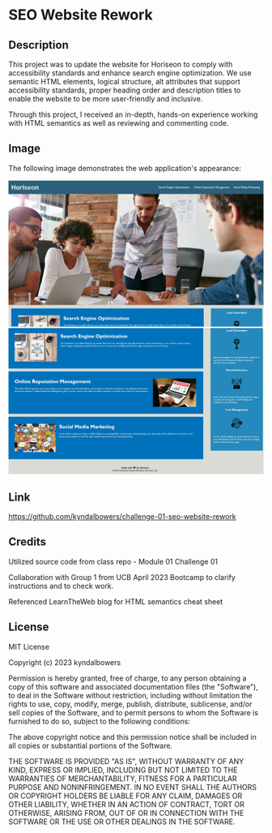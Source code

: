 # SEO Website Rework

## Description

This project was to update the website for Horiseon to comply with accessibility standards and enhance search engine optimization. We use semantic HTML elements, logical structure, alt attributes that support accessibility standards, proper heading order and description titles to enable the website to be more user-friendly and inclusive.

Through this project, I received an in-depth, hands-on experience working with HTML semantics as well as reviewing and commenting code.

## Image

The following image demonstrates the web application's appearance:

![Screenshot image of Horiseon webpage](./assets/images/website-rework-ss1.jpg)
![Screenshot image of Horiseon webpage](./assets/images/website-rework-ss2.jpg)

## Link

https://github.com/kyndalbowers/challenge-01-seo-website-rework

## Credits

Utilized source code from class repo - Module 01 Challenge 01

Collaboration with Group 1 from UCB April 2023 Bootcamp to clarify instructions and to check work.

Referenced LearnTheWeb blog for HTML semantics cheat sheet

## License

MIT License

Copyright (c) 2023 kyndalbowers

Permission is hereby granted, free of charge, to any person obtaining a copy
of this software and associated documentation files (the "Software"), to deal
in the Software without restriction, including without limitation the rights
to use, copy, modify, merge, publish, distribute, sublicense, and/or sell
copies of the Software, and to permit persons to whom the Software is
furnished to do so, subject to the following conditions:

The above copyright notice and this permission notice shall be included in all
copies or substantial portions of the Software.

THE SOFTWARE IS PROVIDED "AS IS", WITHOUT WARRANTY OF ANY KIND, EXPRESS OR
IMPLIED, INCLUDING BUT NOT LIMITED TO THE WARRANTIES OF MERCHANTABILITY,
FITNESS FOR A PARTICULAR PURPOSE AND NONINFRINGEMENT. IN NO EVENT SHALL THE
AUTHORS OR COPYRIGHT HOLDERS BE LIABLE FOR ANY CLAIM, DAMAGES OR OTHER
LIABILITY, WHETHER IN AN ACTION OF CONTRACT, TORT OR OTHERWISE, ARISING FROM,
OUT OF OR IN CONNECTION WITH THE SOFTWARE OR THE USE OR OTHER DEALINGS IN THE
SOFTWARE.



